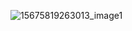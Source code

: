 ![15675819263013_image1](https://user-images.githubusercontent.com/72860893/112007837-46a1ed00-8b25-11eb-81d6-a40c45250433.png)
